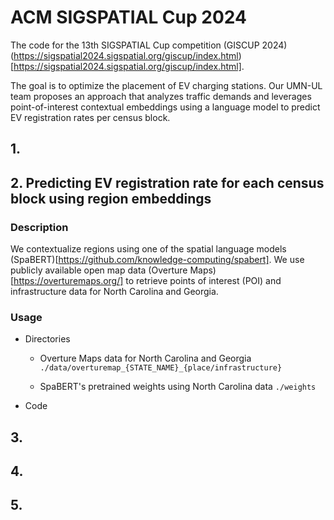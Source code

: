 # ACM SIGSPATIAL Cup 2024

The code for the 13th SIGSPATIAL Cup competition (GISCUP 2024) (https://sigspatial2024.sigspatial.org/giscup/index.html)[https://sigspatial2024.sigspatial.org/giscup/index.html].

The goal is to optimize the placement of EV charging stations. Our UMN-UL team proposes an approach that analyzes traffic demands and leverages point-of-interest contextual embeddings using a language model to predict EV registration rates per census block. 

## 1.


## 2. Predicting EV registration rate for each census block using region embeddings
### Description
We contextualize regions using one of the spatial language models (SpaBERT)[https://github.com/knowledge-computing/spabert]. We use publicly available open map data (Overture Maps)[https://overturemaps.org/] to retrieve points of interest (POI) and infrastructure data for North Carolina and Georgia.

### Usage
- Directories
  - Overture Maps data for North Carolina and Georgia
    `./data/overturemap_{STATE_NAME}_{place/infrastructure}`

  - SpaBERT's pretrained weights using North Carolina data
    `./weights`
    
- Code


## 3.


## 4.


## 5.

